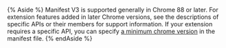 {% Aside %}
Manifest V3 is supported generally in Chrome 88 or later. For extension features added in later Chrome versions, see the descriptions of specific APIs or their members for support information. If your extension requires a specific API, you can specify [a minimum chrome version](/docs/extensions/mv3/manifest/minimum_chrome_version/) in the manifest file.
{% endAside %}
